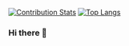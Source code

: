 [![Contribution Stats](https://github-contribution-stats.vercel.app/api/?username=iskakovs)](https://github.com/iskakovs/github-contribution-stats/) [![Top Langs](https://github-readme-stats.vercel.app/api/top-langs/?username=iskakovs)](https://github.com/iskakovs/github-readme-stats) 


### Hi there 👋

<!--
**iskakovs/iskakovs** is a ✨ _special_ ✨ repository because its `README.md` (this file) appears on your GitHub profile.

Here are some ideas to get you started:

- 🔭 I’m currently working on ...
- 🌱 I’m currently learning ...
- 👯 I’m looking to collaborate on ...
- 🤔 I’m looking for help with ...
- 💬 Ask me about ...
- 📫 How to reach me: ...
- 😄 Pronouns: ...
- ⚡ Fun fact: ...
-->

